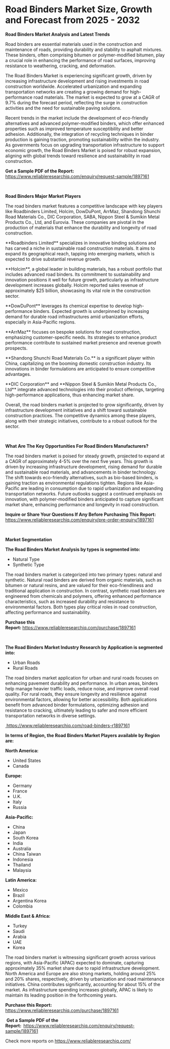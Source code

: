 <p><h1>Road Binders Market Size, Growth and Forecast from 2025 - 2032</h1></p><p><strong>Road Binders Market Analysis and Latest Trends</strong></p>
<p><p>Road binders are essential materials used in the construction and maintenance of roads, providing durability and stability to asphalt mixtures. These binders, often comprising bitumen or polymer-modified bitumen, play a crucial role in enhancing the performance of road surfaces, improving resistance to weathering, cracking, and deformation.</p><p>The Road Binders Market is experiencing significant growth, driven by increasing infrastructure development and rising investments in road construction worldwide. Accelerated urbanization and expanding transportation networks are creating a growing demand for high-performance road materials. The market is expected to grow at a CAGR of 9.7% during the forecast period, reflecting the surge in construction activities and the need for sustainable paving solutions.</p><p>Recent trends in the market include the development of eco-friendly alternatives and advanced polymer-modified binders, which offer enhanced properties such as improved temperature susceptibility and better adhesion. Additionally, the integration of recycling techniques in binder production is gaining traction, promoting sustainability within the industry. As governments focus on upgrading transportation infrastructure to support economic growth, the Road Binders Market is poised for robust expansion, aligning with global trends toward resilience and sustainability in road construction.</p></p>
<p><strong>Get a Sample PDF of the Report:&nbsp;</strong> <a href="https://www.reliableresearchiq.com/enquiry/request-sample/1897161?utm_campaign=2142&utm_medium=2&utm_source=Github&utm_content=ia&utm_term=30012025&utm_id=road-binders">https://www.reliableresearchiq.com/enquiry/request-sample/1897161</a></p>
<p>&nbsp;</p>
<p><strong>Road Binders Major Market Players</strong></p>
<p><p>The road binders market features a competitive landscape with key players like Roadbinders Limited, Holcim, DowDuPont, ArrMaz, Shandong Shunchi Road Materials Co., DIC Corporation, SABA, Nippon Steel & Sumikin Metal Products Co., Ltd, and Eurovia. These companies are pivotal in the production of materials that enhance the durability and longevity of road construction.</p><p>**Roadbinders Limited** specializes in innovative binding solutions and has carved a niche in sustainable road construction materials. It aims to expand its geographical reach, tapping into emerging markets, which is expected to drive substantial revenue growth.</p><p>**Holcim**, a global leader in building materials, has a robust portfolio that includes advanced road binders. Its commitment to sustainability and innovation positions it well for future growth, particularly as infrastructure development increases globally. Holcim reported sales revenue of approximately $25 billion, showcasing its vital role in the construction sector.</p><p>**DowDuPont** leverages its chemical expertise to develop high-performance binders. Expected growth is underpinned by increasing demand for durable road infrastructures amid urbanization efforts, especially in Asia-Pacific regions. </p><p>**ArrMaz** focuses on bespoke solutions for road construction, emphasizing customer-specific needs. Its strategies to enhance product performance contribute to sustained market presence and revenue growth prospects.</p><p>**Shandong Shunchi Road Materials Co.** is a significant player within China, capitalizing on the booming domestic construction industry. Its innovations in binder formulations are anticipated to ensure competitive advantages.</p><p>**DIC Corporation** and **Nippon Steel & Sumikin Metal Products Co., Ltd** integrate advanced technologies into their product offerings, targeting high-performance applications, thus enhancing market share.</p><p>Overall, the road binders market is projected to grow significantly, driven by infrastructure development initiatives and a shift toward sustainable construction practices. The competitive dynamics among these players, along with their strategic initiatives, contribute to a robust outlook for the sector.</p></p>
<p>&nbsp;</p>
<p><strong>What Are The Key Opportunities For Road Binders Manufacturers?</strong></p>
<p><p>The road binders market is poised for steady growth, projected to expand at a CAGR of approximately 4-5% over the next five years. This growth is driven by increasing infrastructure development, rising demand for durable and sustainable road materials, and advancements in binder technology. The shift towards eco-friendly alternatives, such as bio-based binders, is gaining traction as environmental regulations tighten. Regions like Asia-Pacific are leading in consumption due to rapid urbanization and expanding transportation networks. Future outlooks suggest a continued emphasis on innovation, with polymer-modified binders anticipated to capture significant market share, enhancing performance and longevity in road construction.</p></p>
<p><strong>Inquire or Share Your Questions If Any Before Purchasing This Report:</strong> <a href="https://www.reliableresearchiq.com/enquiry/pre-order-enquiry/1897161?utm_campaign=2142&utm_medium=2&utm_source=Github&utm_content=ia&utm_term=30012025&utm_id=road-binders">https://www.reliableresearchiq.com/enquiry/pre-order-enquiry/1897161</a></p>
<p>&nbsp;</p>
<p><strong>Market Segmentation</strong></p>
<p><strong>The Road Binders Market Analysis by types is segmented into:</strong></p>
<p><ul><li>Natural Type</li><li>Synthetic Type</li></ul></p>
<p><p>The road binders market is categorized into two primary types: natural and synthetic. Natural road binders are derived from organic materials, such as bitumen or natural resins, and are valued for their eco-friendliness and traditional application in construction. In contrast, synthetic road binders are engineered from chemicals and polymers, offering enhanced performance characteristics, such as increased durability and resistance to environmental factors. Both types play critical roles in road construction, affecting performance and sustainability.</p></p>
<p><strong>Purchase this Report:&nbsp;</strong><a href="https://www.reliableresearchiq.com/purchase/1897161?utm_campaign=2142&utm_medium=2&utm_source=Github&utm_content=ia&utm_term=30012025&utm_id=road-binders">https://www.reliableresearchiq.com/purchase/1897161</a></p>
<p>&nbsp;</p>
<p><strong>The Road Binders Market Industry Research by Application is segmented into:</strong></p>
<p><ul><li>Urban Roads</li><li>Rural Roads</li></ul></p>
<p><p>The road binders market application for urban and rural roads focuses on enhancing pavement durability and performance. In urban areas, binders help manage heavier traffic loads, reduce noise, and improve overall road quality. For rural roads, they ensure longevity and resilience against environmental factors, allowing for better accessibility. Both applications benefit from advanced binder formulations, optimizing adhesion and resistance to cracking, ultimately leading to safer and more efficient transportation networks in diverse settings.</p></p>
<p><a href="https://www.reliableresearchiq.com/road-binders-r1897161?utm_campaign=2142&utm_medium=2&utm_source=Github&utm_content=ia&utm_term=30012025&utm_id=road-binders">&nbsp;https://www.reliableresearchiq.com/road-binders-r1897161</a></p>
<p><strong>In terms of Region, the Road Binders Market Players available by Region are:</strong></p>
<p>
    <p> <strong> North America: </strong>
        <ul>
            <li>United States</li>
            <li>Canada</li>
        </ul>
        </p> 
    <p> <strong> Europe: </strong>
        <ul>
            <li>Germany</li>
            <li>France</li>
            <li>U.K.</li>
            <li>Italy</li>
            <li>Russia</li>
        </ul>
        </p> 
    <p> <strong> Asia-Pacific: </strong>
        <ul>
            <li>China</li>
            <li>Japan</li>
            <li>South Korea</li>
            <li>India</li>
            <li>Australia</li>
            <li>China Taiwan</li>
            <li>Indonesia</li>
            <li>Thailand</li>
            <li>Malaysia</li>
        </ul>
        </p> 
    <p> <strong> Latin America: </strong>
        <ul>
            <li>Mexico</li>
            <li>Brazil</li>
            <li>Argentina Korea</li>
            <li>Colombia</li>
        </ul>
        </p> 
    <p> <strong> Middle East & Africa: </strong>
        <ul>
            <li>Turkey</li>
            <li>Saudi</li>
            <li>Arabia</li>
            <li>UAE</li>
            <li>Korea</li>
        </ul>
    </p>
    </p>
<p><p>The road binders market is witnessing significant growth across various regions, with Asia-Pacific (APAC) expected to dominate, capturing approximately 35% market share due to rapid infrastructure development. North America and Europe are also strong markets, holding around 25% and 20% shares, respectively, driven by urbanization and road maintenance initiatives. China contributes significantly, accounting for about 15% of the market. As infrastructure spending increases globally, APAC is likely to maintain its leading position in the forthcoming years.</p></p>
<p><strong>Purchase this Report: </strong><a href="https://www.reliableresearchiq.com/purchase/1897161?utm_campaign=2142&utm_medium=2&utm_source=Github&utm_content=ia&utm_term=30012025&utm_id=road-binders">https://www.reliableresearchiq.com/purchase/1897161</a></p>
<p>&nbsp;<strong>Get a Sample PDF of the Report:&nbsp;&nbsp;</strong><a href="https://www.reliableresearchiq.com/enquiry/request-sample/1897161?utm_campaign=2142&utm_medium=2&utm_source=Github&utm_content=ia&utm_term=30012025&utm_id=road-binders">https://www.reliableresearchiq.com/enquiry/request-sample/1897161</a></p>
<p><strong></strong></p>
<p>Check more reports on <a href="https://www.reliableresearchiq.com/?utm_campaign=2142&utm_medium=2&utm_source=Github&utm_content=ia&utm_term=30012025&utm_id=road-binders">https://www.reliableresearchiq.com/</a></p>